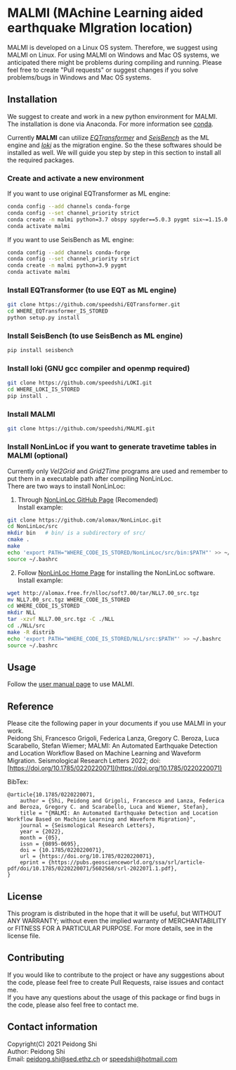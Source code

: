 # MALMI (MAchine Learning aided earthquake MIgration location)  
MALMI is developed on a Linux OS system. Therefore, we suggest using MALMI on Linux. For using MALMI on Windows and Mac OS systems, we anticipated there might be problems during compiling and running. Please feel free to create "Pull requests" or suggest changes if you solve problems/bugs in Windows and Mac OS systems.

## Installation 
We suggest to create and work in a new python environment for MALMI. The installation is done via Anaconda. For more information see [conda](https://docs.conda.io/en/latest/).

Currently **MALMI** can utilize [*EQTransformer*](https://github.com/speedshi/EQTransformer) and [*SeisBench*](https://github.com/seisbench/seisbench) as the ML engine and [*loki*](https://github.com/speedshi/LOKI) as the migration engine. So the these softwares should be installed as well. We will guide you step by step in this section to install all the required packages.

### Create and activate a new environment 
If you want to use original EQTransformer as ML engine:  
```bash
conda config --add channels conda-forge
conda config --set channel_priority strict
conda create -n malmi python=3.7 obspy spyder==5.0.3 pygmt six~=1.15.0 numpy~=1.19.2 protobuf'<3.20,>=3.9.2'
conda activate malmi
```

If you want to use SeisBench as ML engine:  
```bash
conda config --add channels conda-forge
conda config --set channel_priority strict
conda create -n malmi python=3.9 pygmt
conda activate malmi
```

### Install EQTransformer (to use EQT as ML engine) 
```bash
git clone https://github.com/speedshi/EQTransformer.git
cd WHERE_EQTransformer_IS_STORED
python setup.py install
```

### Install SeisBench (to use SeisBench as ML engine) 
```bash
pip install seisbench
```

### Install loki (GNU gcc compiler and openmp required)
```bash
git clone https://github.com/speedshi/LOKI.git
cd WHERE_LOKI_IS_STORED
pip install .
```

### Install MALMI 
```bash
git clone https://github.com/speedshi/MALMI.git
```

### Install NonLinLoc if you want to generate travetime tables in MALMI (optional)
Currently only *Vel2Grid* and *Grid2Time* programs are used and remember to put them in a executable path after compiling NonLinLoc.  
There are two ways to install NonLinLoc:

1. Through [NonLinLoc GitHub Page](https://github.com/alomax/NonLinLoc) (Recomended)  
Install example:
```bash
git clone https://github.com/alomax/NonLinLoc.git
cd NonLinLoc/src
mkdir bin   # bin/ is a subdirectory of src/
cmake .
make
echo 'export PATH="WHERE_CODE_IS_STORED/NonLinLoc/src/bin:$PATH"' >> ~/.bashrc
source ~/.bashrc
```

2. Follow [NonLinLoc Home Page](http://alomax.free.fr/nlloc/) for installing the NonLinLoc software.   
Install example:
```bash
wget http://alomax.free.fr/nlloc/soft7.00/tar/NLL7.00_src.tgz
mv NLL7.00_src.tgz WHERE_CODE_IS_STORED
cd WHERE_CODE_IS_STORED
mkdir NLL
tar -xzvf NLL7.00_src.tgz -C ./NLL
cd ./NLL/src
make -R distrib
echo 'export PATH="WHERE_CODE_IS_STORED/NLL/src:$PATH"' >> ~/.bashrc
source ~/.bashrc
```

## Usage 
Follow the [user manual page](https://github.com/speedshi/MALMI/blob/main/user_manual.md) to use MALMI. 

## Reference 
Please cite the following paper in your documents if you use MALMI in your work.  
Peidong Shi, Francesco Grigoli, Federica Lanza, Gregory C. Beroza, Luca Scarabello, Stefan Wiemer; MALMI: An Automated Earthquake Detection and Location Workflow Based on Machine Learning and Waveform Migration. Seismological Research Letters 2022; doi: [https://doi.org/10.1785/0220220071](https://doi.org/10.1785/0220220071)

BibTex:
```
@article{10.1785/0220220071,
    author = {Shi, Peidong and Grigoli, Francesco and Lanza, Federica and Beroza, Gregory C. and Scarabello, Luca and Wiemer, Stefan},
    title = "{MALMI: An Automated Earthquake Detection and Location Workflow Based on Machine Learning and Waveform Migration}",
    journal = {Seismological Research Letters},
    year = {2022},
    month = {05},
    issn = {0895-0695},
    doi = {10.1785/0220220071},
    url = {https://doi.org/10.1785/0220220071},
    eprint = {https://pubs.geoscienceworld.org/ssa/srl/article-pdf/doi/10.1785/0220220071/5602568/srl-2022071.1.pdf},
}
```

## License 
This program is distributed in the hope that it will be useful, but WITHOUT ANY WARRANTY; without even the implied warranty of MERCHANTABILITY or FITNESS FOR A PARTICULAR PURPOSE. For more details, see in the license file.

## Contributing
If you would like to contribute to the project or have any suggestions about the code, please feel free to create Pull Requests, raise issues and contact me.  
If you have any questions about the usage of this package or find bugs in the code, please also feel free to contact me.

## Contact information 
Copyright(C) 2021 Peidong Shi  
Author: Peidong Shi  
Email: peidong.shi@sed.ethz.ch or speedshi@hotmail.com


